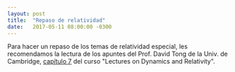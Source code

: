 ```yaml
---
layout: post
title:  "Repaso de relatividad"
date:   2017-05-11 08:00:00 -0300
---
```

Para hacer un repaso de los temas de relatividad especial, les recomendamos la lectura de los apuntes del Prof. David Tong de la Univ. de Cambridge, [capítulo 7](http://www.damtp.cam.ac.uk/user/tong/relativity/seven.pdf) del curso "Lectures on Dynamics and Relativity".
